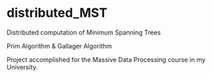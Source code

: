 # distributed_MST
Distributed computation of Minimum Spanning Trees

Prim Algorithm & Gallager Algorithm

Project accomplished for the Massive Data Processing course in my University.


